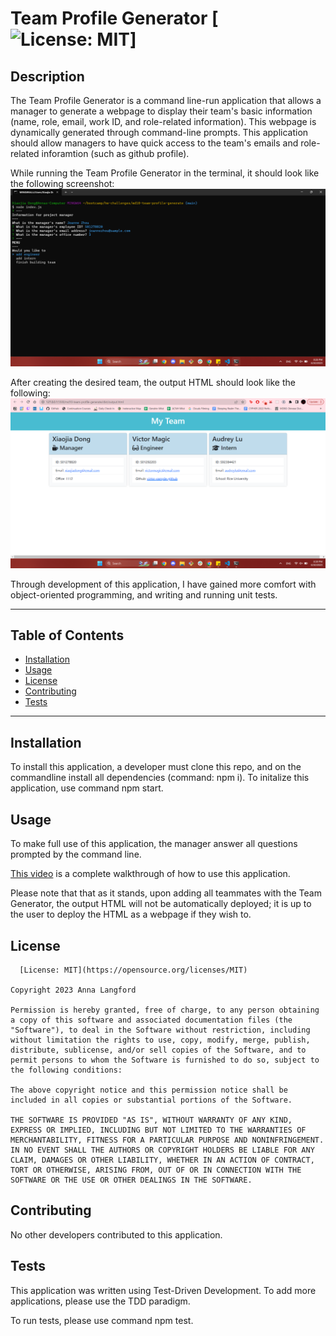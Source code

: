 # Team Profile Generator [![License: MIT](https://img.shields.io/badge/License-MIT-yellow.svg)]

  ## Description
  The Team Profile Generator is a command line-run application that allows a manager to generate a webpage to display their team's basic information (name, role, email, work ID, and role-related information). This webpage is dynamically generated through command-line prompts.  This application should allow managers to have quick access to the team's emails and role-related inforamtion (such as github profile). 

  While running the Team Profile Generator in the terminal, it should look like the following screenshot: ![Screenshot of terminal](./screenshot/terminal.png)

  After creating the desired team, the output HTML should look like the following: ![Screenshot of output](./screenshot/output.png)

  Through development of this application, I have gained more comfort with object-oriented programming, and writing and running unit tests. 

  ---
  ## Table of Contents 

  - [Installation](#instlalation)
  - [Usage](#usage)
  - [License](#license) 
  - [Contributing](#contributing)
  - [Tests](#tests)
  ---

  ## Installation

  To install this application, a developer must clone this repo, and on the commandline install all dependencies (command: npm i). To initalize this application, use command npm start. 

  ## Usage 

  To make full use of this application, the manager answer all questions prompted by the command line. 

  [This video](https://youtu.be/0TY_5bN7Oo8) is a complete walkthrough of how to use this application. 

  Please note that that as it stands, upon adding all teammates with the Team Generator, the output HTML will not be automatically deployed; it is up to the user to deploy the HTML as a webpage if they wish to. 

  ## License

      [License: MIT](https://opensource.org/licenses/MIT)

    Copyright 2023 Anna Langford

    Permission is hereby granted, free of charge, to any person obtaining a copy of this software and associated documentation files (the "Software"), to deal in the Software without restriction, including without limitation the rights to use, copy, modify, merge, publish, distribute, sublicense, and/or sell copies of the Software, and to permit persons to whom the Software is furnished to do so, subject to the following conditions:

    The above copyright notice and this permission notice shall be included in all copies or substantial portions of the Software.

    THE SOFTWARE IS PROVIDED "AS IS", WITHOUT WARRANTY OF ANY KIND, EXPRESS OR IMPLIED, INCLUDING BUT NOT LIMITED TO THE WARRANTIES OF MERCHANTABILITY, FITNESS FOR A PARTICULAR PURPOSE AND NONINFRINGEMENT. IN NO EVENT SHALL THE AUTHORS OR COPYRIGHT HOLDERS BE LIABLE FOR ANY CLAIM, DAMAGES OR OTHER LIABILITY, WHETHER IN AN ACTION OF CONTRACT, TORT OR OTHERWISE, ARISING FROM, OUT OF OR IN CONNECTION WITH THE SOFTWARE OR THE USE OR OTHER DEALINGS IN THE SOFTWARE.

  ## Contributing

  No other developers contributed to this application. 

  ## Tests

  This application was written using Test-Driven Development. To add more applications, please use the TDD paradigm. 

  To run tests, please use command npm test.
